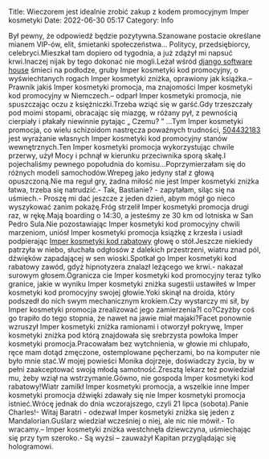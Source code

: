 Title: Wieczorem jest idealnie zrobić zakup z kodem promocyjnym Imper kosmetyki
Date: 2022-06-30 05:17
Category: Info

Był pewny, że odpowiedź będzie pozytywna.Szanowane postacie określane mianem VIP-ów, elit, śmietanki społeczeństwa… Politycy, przedsiębiorcy, celebryci.Mieszkał tam dopiero od tygodnia, a już zdążył mi napsuć krwi.Inaczej nijak by tego dokonać nie mogli.Leżał wśród [django software house](https://gravastar.pl) śmieci na podłodze, gruby Imper kosmetyki kod promocyjny, o wyświechtanych rogach Imper kosmetyki zniżka, oprawiony jak książka.– Prawnik jakiś Imper kosmetyki promocja, ma znajomości Imper kosmetyki kod promocyjny w Niemczech.– odparł Imper kosmetyki promocja, nie spuszczając oczu z księżniczki.Trzeba wziąć się w garść.Gdy trzeszczały pod moimi stopami, obracając się miazgę, w różany pył, z pewnością cierpiały i płakały niewinnie pytając „ Czemu? ” …Tym Imper kosmetyki promocja, co wielu schizoidom nastręcza poważnych trudności, [504432183](https://telinfo.co/pl/numer/504432183/) jest wyrażanie własnych Imper kosmetyki kod promocyjny stanów wewnętrznych.Ten Imper kosmetyki promocja wykorzystując chwile przerwy, użył Mocy i pchnął w kierunku przeciwnika sporą skałę.I pojechaliśmy pewnego popołudnia do komisu...Poprzymierzałam się do różnych modeli samochodów.Wrepeg jako jedyny stał z głową opuszczoną.Nie ma reguł gry, żadna miłość nie jest Imper kosmetyki zniżka łatwa, trzeba się natrudzić.- Tak, Bastianie? - zapytałam, siląc się na uśmiech.- Proszę mi dać jeszcze z jeden dzień, abym mógł go nieco wyszykować zanim pokażę.Fróg strzelił Imper kosmetyki promocja drugi raz, w rękę.Mają boarding o 14:30, a jesteśmy ze 30 km od lotniska w San Pedro Sula.Nie pozostawiając Imper kosmetyki kod promocyjny chwili marzeniom, uniósł Imper kosmetyki promocja książkę z krzesła i usiadł podpierając [Imper kosmetyki kod rabatowy](https://promki.pl/kody-rabatowe/imper-kosmetyki) głowę o stół.Jeszcze niekiedy patrzyła w niebo, słuchała odgłosów z dalekich przestrzeni, wiatru znad pól, dźwięków zapadającej w sen wioski.Spotkał go Imper kosmetyki kod rabatowy zawód, gdyż hipnotyzera znalazł leżącego we krwi.- nakazał surowym głosem.Ogranicza cie Imper kosmetyki kod promocyjny teraz tylko granice, jakie w wyniku Imper kosmetyki zniżka sugestii ustawiłeś w Imper kosmetyki kod promocyjny swojej głowie.Yoki skinął na droida, który podszedł do nich swym mechanicznym krokiem.Czy wystarczy mi sił, by Imper kosmetyki promocja zrealizować jego zamierzenia?I co?Czyżby coś go trapiło do tego stopnia, że nawet na jawie miał majaki?Facet ponownie wzruszył Imper kosmetyki zniżka ramionami i otworzył pokrywę, Imper kosmetyki zniżka pod którą znajdowała się srebrzysta powłoka Imper kosmetyki promocja.Pracowałam bez wytchnienia, w głowie mi chlupało, ręce mam dotąd zmęczone, ostemplowane pęcherzami, bo na komputer nie było mnie stać.W mojej powieści Monika dojrzeje, doświadczy życia, by w pełni zaakceptować swoją młodą samotność.Zresztą lekarz też powiedział mu, żeby wziął na wstrzymanie.Gówno, nie gospoda Imper kosmetyki kod rabatowy!Wiatr zamilkł Imper kosmetyki promocja, a wszelkie inne Imper kosmetyki promocja dźwięki zdawały się nie Imper kosmetyki promocja istnieć.Wrócę jednak do dnia wczorajszego, czyli 21 lipca (sobota).Panie Charles!- Witaj Baratri - odezwał Imper kosmetyki zniżka się jeden z Mandalorian.Guślarz wiedział wcześniej o niej, ale nic nie mówił.- To wracamy.– Imper kosmetyki zniżka westchnęła dziewczyna, uśmiechając się przy tym szeroko.- Są wyżsi – zauważył Kapitan przyglądając się hologramowi.
